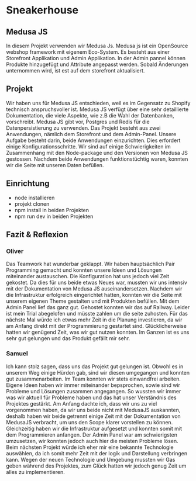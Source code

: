 # Sneakerhouse

## Medusa JS

In diesem Projekt verwenden wir Medusa Js. Medusa js ist ein OpenSource webshop framework mit eigenem Eco-System. Es besteht aus einer Storefront Applikation und Admin Applikation.
In der Admin pannel können Produkte hinzugefügt und Attribute angepasst werden. Sobald Änderungen unternommen wird, ist est auf dem storefront aktualisiert.

## Projekt

Wir haben uns für Medusa JS entschieden, weil es im Gegensatz zu Shopify technisch anspruchsvoller ist. Medusa JS verfügt über eine sehr detaillierte Dokumentation, die viele Aspekte, wie z.B die Wahl der Datenbanken, vorschreibt. Medusa JS gibt vor, Postgres und Redis für die Datenpersistierung zu verwenden. Das Projekt besteht aus zwei Anwendungen, nämlich dem Storefront und dem Admin-Panel. Unsere Aufgabe besteht darin, beide Anwendungen einzurichten. Dies erfordert einige Konfigurationsschritte. Wir sind auf einige Schwierigkeiten im Zusammenhang mit den Node-package und den Versionen von Medusa JS gestossen. Nachdem beide Anwendungen funktionstüchtig waren, konnten wir die Seite mit unseren Daten befüllen.

## Einrichtung

- node installieren
- projekt clonen
- npm install in beiden Projekten
- npm run dev in beiden Projekten


## Fazit & Reflexion

### Oliver 
Das Teamwork hat wunderbar geklappt. Wir haben hauptsächlich Pair Programming gemacht und konnten unsere Ideen und Lösungen miteinander austauschen.
Die Konfiguration hat uns jedoch viel Zeit gekostet. Da dies für uns beide etwas Neues war, mussten wir uns intensiv mit der Dokumentation von Medusa JS auseinandersetzen. Nachdem wir die Infrastruktur erfolgreich eingerichtet hatten, konnten wir die Seite mit unserem eigenen Theme gestalten und mit Produkten befüllen. Mit dem Admin Panel lief das ganz gut.
Gehostet konnten wir das auf Railway. Leider ist mein Trial abegelofen und müsste zahlen um die seite zuhosten.
Für das nächste Mal würde ich etwas mehr Zeit in die Planung investieren, da wir am Anfang direkt mit der Programmierung gestartet sind. Glücklicherweise hatten wir genügend Zeit, was wir gut nutzen konnten.  Im Ganzen ist es uns sehr gut gelungen und das Produkt gefällt mir sehr. 

### Samuel
Ich kann stolz sagen, dass uns das Projekt gut gelungen ist. Obwohl es in unserem Weg einige Hürden gab, sind wir diesen umgegangen und konnten gut zusammenarbeiten.
Im Team konnten wir stets einwandfrei arbeiten. Eigene Ideen haben wir immer miteinander bepsprochen, sowie sind wir Probleme und Lösungen zusammen angegangen. So wussten wir immer was wir aktuell für Probleme haben und das hat unser Verständnis des Projektes gestärkt.
Am Anfang dachte ich, dass wir uns zu viel vorgenommen haben, da wir uns beide nicht mit MedusaJS auskannten, deshalb haben wir beide getrennt einige Zeit mit der Dokumentation von MedusaJS verbracht, um uns den Scope klarer vorstellen zu können. Gleichzeitig haben wir die Infrastruktur aufgesetzt und konnten somit mit dem Programmieren anfangen.
Der Admin Panel war am schwierigsten umzusetzen, wir konnten jedoch auch hier die meisten Probleme lösen. Beim nächsten Projekt würde ich eher mir eine bekannte Technologie auswählen, da ich somit mehr Zeit mit der logik und Darstellung verbringen kann. Wegen der neuen Technologie und Umgebung mussten wir Gas geben während des Projektes, zum Glück hatten wir jedoch genug Zeit um alles zu implementieren.

